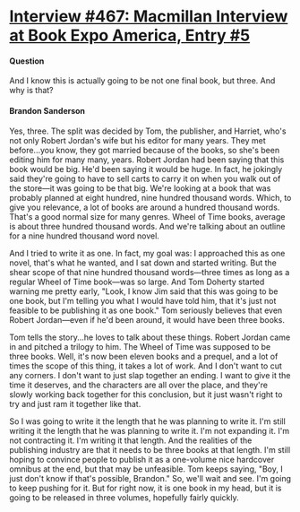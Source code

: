 # [Interview #467: Macmillan Interview at Book Expo America, Entry #5](https://www.theoryland.com/intvmain.php?i=467#5)

#### Question

And I know this is actually going to be not one final book, but three. And why is that?

#### Brandon Sanderson

Yes, three. The split was decided by Tom, the publisher, and Harriet, who's not only Robert Jordan's wife but his editor for many years. They met before...you know, they got married because of the books, so she's been editing him for many many, years. Robert Jordan had been saying that this book would be big. He'd been saying it would be huge. In fact, he jokingly said they're going to have to sell carts to carry it on when you walk out of the store—it was going to be that big. We're looking at a book that was probably planned at eight hundred, nine hundred thousand words. Which, to give you relevance, a lot of books are around a hundred thousand words. That's a good normal size for many genres. Wheel of Time books, average is about three hundred thousand words. And we're talking about an outline for a nine hundred thousand word novel.

And I tried to write it as one. In fact, my goal was: I approached this as one novel, that's what he wanted, and I sat down and started writing. But the shear scope of that nine hundred thousand words—three times as long as a regular Wheel of Time book—was so large. And Tom Doherty started warning me pretty early, "Look, I know Jim said that this was going to be one book, but I'm telling you what I would have told him, that it's just not feasible to be publishing it as one book." Tom seriously believes that even Robert Jordan—even if he'd been around, it would have been three books.

Tom tells the story...he loves to talk about these things. Robert Jordan came in and pitched a trilogy to him. The Wheel of Time was supposed to be three books. Well, it's now been eleven books and a prequel, and a lot of times the scope of this thing, it takes a lot of work. And I don't want to cut any corners. I don't want to just slap together an ending. I want to give it the time it deserves, and the characters are all over the place, and they're slowly working back together for this conclusion, but it just wasn't right to try and just ram it together like that.

So I was going to write it the length that he was planning to write it. I'm still writing it the length that he was planning to write it. I'm not expanding it. I'm not contracting it. I'm writing it that length. And the realities of the publishing industry are that it needs to be three books at that length. I'm still hoping to convince people to publish it as a one-volume nice hardcover omnibus at the end, but that may be unfeasible. Tom keeps saying, "Boy, I just don't know if that's possible, Brandon." So, we'll wait and see. I'm going to keep pushing for it. But for right now, it is one book in my head, but it is going to be released in three volumes, hopefully fairly quickly.

